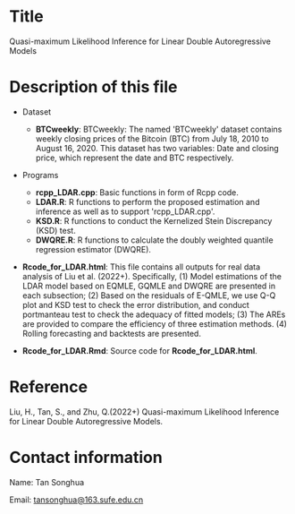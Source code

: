 # Title

Quasi-maximum Likelihood Inference for Linear Double Autoregressive Models



# Description of this file

- Dataset
  - **BTCweekly**: BTCweekly: The named 'BTCweekly' dataset contains weekly closing prices of the Bitcoin (BTC) from July 18, 2010 to August 16, 2020. This dataset has two variables: Date and closing price, which represent the date and BTC respectively. 
- Programs
  - **rcpp_LDAR.cpp**: Basic functions in form of Rcpp code.
  - **LDAR.R**: R functions to perform the proposed estimation and inference as well as to support 'rcpp_LDAR.cpp'.
  - **KSD.R**: R functions to conduct the Kernelized Stein Discrepancy (KSD) test.
  - **DWQRE.R**: R functions to calculate the doubly weighted quantile regression estimator (DWQRE).
  
- **Rcode_for_LDAR.html**: This file contains all outputs for real data analysis of Liu et al. (2022+). Specifically, (1) Model estimations of the LDAR model based on EQMLE, GQMLE and DWQRE are presented in each subsection; (2) Based on the residuals of E-QMLE, we use Q-Q plot and KSD test to check the error distribution, and conduct portmanteau test to check the adequacy of fitted models; (3) The AREs are provided to compare the efficiency of three estimation methods. (4) Rolling forecasting and backtests are presented.

- **Rcode_for_LDAR.Rmd**: Source code for **Rcode_for_LDAR.html**.



# Reference

Liu, H., Tan, S., and Zhu, Q.(2022+) Quasi-maximum Likelihood Inference for Linear Double Autoregressive Models.



# Contact information
Name: Tan Songhua

Email: tansonghua@163.sufe.edu.cn 
